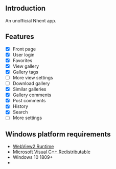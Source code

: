 
## Introduction
An unofficial Nhent app.

## Features
- [x] Front page
- [x] User login
- [x] Favorites
- [x] View gallery
- [x] Gallery tags
- [ ] More view settings
- [ ] Download gallery
- [x] Similar galleries
- [x] Gallery comments
- [x] Post comments
- [x] History
- [x] Search
- [ ] More settings

## Windows platform requirements
- [WebView2 Runtime](https://developer.microsoft.com/en-us/microsoft-edge/webview2/)
- [Microsoft Visual C++ Redistributable](https://learn.microsoft.com/en-US/cpp/windows/latest-supported-vc-redist?view=msvc-170)
- Windows 10 1809+
- 
